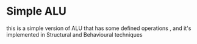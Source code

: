 # Simple ALU
this is a simple version of ALU that has some defined operations , and it's implemented in Structural and Behavioural techniques
